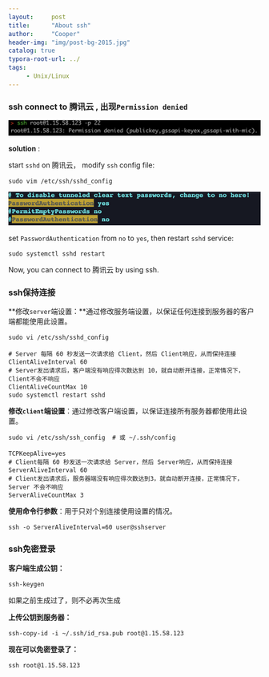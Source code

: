 ```yaml
---
layout:     post
title:      "About ssh"
author:     "Cooper"
header-img: "img/post-bg-2015.jpg"
catalog: true
typora-root-url: ../
tags:
     - Unix/Linux
---
```


### ssh connect to 腾讯云 , 出现`Permission denied`

<img src="/img/md-post/2023-01-17-ssh/Screenshot%202023-01-17%20at%2010.26.49.png" alt="Screenshot 2023-01-17 at 10.26.49" style="zoom: 67%;" />

**solution** :

start `sshd` on 腾讯云， modify `ssh` config file:

```
sudo vim /etc/ssh/sshd_config
```

![Screenshot 2023-01-17 at 11.42.53](/img/md-post/2023-01-17-ssh/Screenshot%202023-01-17%20at%2011.42.53.png)

set `PasswordAuthentication` from `no` to `yes`, then restart `sshd` service:

```
sudo systemctl sshd restart
```

Now, you can connect to 腾讯云 by using ssh.

### ssh保持连接

**修改`server`端设置：**通过修改服务端设置，以保证任何连接到服务器的客户端都能使用此设置。

```
sudo vi /etc/ssh/sshd_config

# Server 每隔 60 秒发送一次请求给 Client，然后 Client响应，从而保持连接
ClientAliveInterval 60
# Server发出请求后，客户端没有响应得次数达到 10，就自动断开连接，正常情况下，Client不会不响应
ClientAliveCountMax 10
sudo systemctl restart sshd
```

**修改`client`端设置**：通过修改客户端设置，以保证连接所有服务器都使用此设置。

```
sudo vi /etc/ssh/ssh_config  # 或 ~/.ssh/config

TCPKeepAlive=yes
# Client每隔 60 秒发送一次请求给 Server，然后 Server响应，从而保持连接
ServerAliveInterval 60
# Client发出请求后，服务器端没有响应得次数达到3，就自动断开连接，正常情况下，Server 不会不响应
ServerAliveCountMax 3
```

 **使用命令行参数**：用于只对个别连接使用设置的情况。

```
ssh -o ServerAliveInterval=60 user@sshserver
```



### ssh免密登录

**客户端生成公钥：**

```
ssh-keygen
```

如果之前生成过了，则不必再次生成

**上传公钥到服务器：**

```
ssh-copy-id -i ~/.ssh/id_rsa.pub root@1.15.58.123
```

**现在可以免密登录了：**

```
ssh root@1.15.58.123
```

